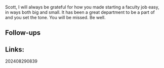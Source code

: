 


Scott, 
I will always be grateful for how you made starting a faculty job easy, in ways both big and small.
It has been a great department to be a part of and you set the tone.
You will be missed. Be well.



## Follow-ups


## Links: 



202408290839
